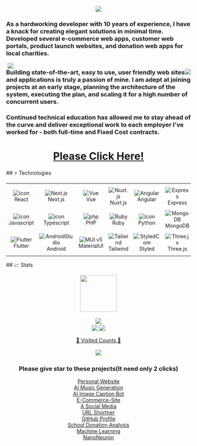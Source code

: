 <!DOCTYPE html>
<html>
<body>
    <div style="display: flex; justify-content: center;">
        <img align="center" src="https://raw.githubusercontent.com/iampavangandhi/iampavangandhi/master/gifs/hello.gif" />
    </div>
    <p>
    <h3 align="left">As a hardworking developer with 10 years of experience, I have a knack for creating elegant solutions
        in minimal time. Developed several e-commerce web apps, customer web portals, product launch websites, and donation
        web apps for local charities.</h3>
    <img align="right" width="500"
        src="https://camo.githubusercontent.com/fa73289736064aba480d0708da37d7aa183a8c3e2bcc2f58c54285a3bbbeecc1/68747470733a2f2f7777772e61616c7068612e6e65742f77702d636f6e74656e742f75706c6f6164732f323032302f31322f66756c6c2d737461636b2d646576656c6f706d656e742e676966" />
    <img align="right"
        src="https://readme-typing-svg.herokuapp.com/?lines=Sincere%20and%20%20Reliable%20Full-Stack%20Web%20Developer;10+%2B%20years%20of%20hands-on%20experience;Perfect%20Client-Oriented%20Guy&center=true&width=500&height=45" />
    <h3 align="left">Building state-of-the-art, easy to use, user friendly web sites and applications is truly a passion of
        mine. I am adept at joining projects at an early stage, planning the architecture of the system, executing the plan,
        and scaling it for a high number of concurrent users.</h3>
    <h3 align="left">Continued technical education has allowed me to stay ahead of the curve and deliver exceptional work to
        each employer I've worked for - both full-time and Fixed Cost contracts.</h3>
    </p> 
    <div align="center" width='100%'>
        <h1><a align='center' width='100%' href="https://charles0830.github.io/">Please Click Here!</a></h1>
    </div>
    ## ⚡ Technologies
    <table align="center">
      <tr>
        <td align="center" width="90">
          <img src="https://techstack-generator.vercel.app/react-icon.svg" alt="icon" width="55" height="55" />
          <br>React
        </td>
        <td align="center" width="90">
          <img src="https://skillicons.dev/icons?i=nextjs" width="45" height="45" alt="Next.js" />
          <br>Next.js
        </td>
        <td align="center" width="90">
          <img src="https://skillicons.dev/icons?i=vue" width="45" height="45" alt="Vue" />
          <br>Vue
        </td>
        <td align="center" width="90">
          <img src="https://skillicons.dev/icons?i=nuxtjs" width="45" height="45" alt="Nuxt.js" />
          <br>Nuxt.js
        </td>
        <td align="center" width="90">
          <img src="https://skillicons.dev/icons?i=angular" width="45" height="45" alt="Angular" />
          <br>Angular
        </td>
        <td align="center" width="90">
          <img src="https://skillicons.dev/icons?i=express" width="45" height="45" alt="Express" />
          <br>Express
        </td>
        <td align="center" width="90">
          <img src="https://skillicons.dev/icons?i=laravel" width="45" height="45" alt="Laravel" />
          <br>Laravel
        </td>
        <td align="center" width="90">
          <img src="https://skillicons.dev/icons?i=rails" width="45" height="45" alt="rails" />
          <br>Rails
        </td>
        <td align="center" width="90">
          <img src="https://techstack-generator.vercel.app/django-icon.svg" alt="icon" width="55" height="55" />
          <br>Django
        </td>
        <td align="center" width="90">
          <img src="https://github.com/devicons/devicon/blob/master/icons/phoenix/phoenix-original-wordmark.svg" title="Phoenix" alt="Phoenix " width="45" height="45"/>
          <br>Phoenix
        </td>
      </tr>
      <tr>
        <td align="center" width="90">
          <img src="https://techstack-generator.vercel.app/js-icon.svg" alt="icon" width="55" height="55" />
          <br>Javascript
        </td>
        <td align="center" width="90">
          <img src="https://techstack-generator.vercel.app/ts-icon.svg" alt="icon" width="55" height="55" />
          <br>Typescript
        </td>
        <td align="center" width="90">
          <img src="https://skillicons.dev/icons?i=php" width="45" height="45" alt="php" />
          <br>PHP
        </td>
        <td align="center" width="90">
          <img src="https://skillicons.dev/icons?i=ruby" width="45" height="45" alt="Ruby" />
          <br>Ruby
        </td>
        <td align="center" width="90">
          <img src="https://techstack-generator.vercel.app/python-icon.svg" alt="icon" width="55" height="55" />
          <br>Python
        </td>
        <td align="center" width="90">
          <img src="https://skillicons.dev/icons?i=mongodb" width="45" height="45" alt="MongoDB" />
          <br>MongoDB
        </td>
        <td align="center" width="90">
          <img src="https://techstack-generator.vercel.app/mysql-icon.svg" alt="icon" width="55" height="55" />
          <br>MySQL
        </td>
        <td align="center" width="90">
          <img src="https://skillicons.dev/icons?i=postgres" width="45" height="45" alt="PostgreSQL" />
          <br>PostgreSQL
        </td>
        <td align="center" width="90">
          <img src="https://skillicons.dev/icons?i=sqlite" width="45" height="45" alt="SQLite" />
          <br>SQLite
        </td>
        <td align="center" width="90">
          <img src="https://skillicons.dev/icons?i=supabase" width="45" height="45" alt="Supabase" />
          <br>Supabase
        </td>
      </tr>
      <tr>
        <td align="center" width="90">
          <img src="https://skillicons.dev/icons?i=flutter" width="45" height="45" alt="Flutter" />
          <br>Flutter
        </td>
        <td align="center" width="90">
          <img src="https://skillicons.dev/icons?i=androidstudio" width="45" height="45" alt="AndroidStudio" />
          <br>Android
        </td>
        <td align="center" width="90">
          <img src="https://skillicons.dev/icons?i=materialui" width="45" height="45" alt="MUI v5" />
          <br>MaterialUI
        </td>
        <td align="center" width="90">
          <img src="https://skillicons.dev/icons?i=tailwind" width="45" height="45" alt="Tailwind" />
          <br>Tailwind
        </td>
        <td align="center" width="90">
          <img src="https://skillicons.dev/icons?i=styledcomponents" width="45" height="45" alt="StyledCom" />
          <br>Styled
        </td>
        <td align="center" width="90">
          <img src="https://skillicons.dev/icons?i=threejs" width="45" height="45" alt="Three.js" />
          <br>Three.js
        </td>
        <td align="center" width="90">
          <img src="https://github.com/kroim/profile/blob/master/icons/icon_nft.png?raw=true" height="45" >
          <br>NFT
        </td>
        <td align="center" width="90">
          <img src="https://github.com/kroim/profile/blob/master/icons/icon_defi.png?raw=true" height="45" >
          <br>DeFi
        </td>
        <td align="center" width="90">
          <img src="https://skillicons.dev/icons?i=solidity" width="45" height="45" alt="Solidity" />
          <br>Solidity
        </td>
        <td align="center" width="90">
          <img src="https://skillicons.dev/icons?i=rust" width="45" height="45" alt="Rust" />
          <br>Rust
        </td>
      </tr>
    </table>
    ## 📈 Stats
    <p align="center">
        <img src="https://media.tenor.com/0ENB5HuTH0gAAAAi/trophy-beker.gif" width="100px" height="100px">
    </p>
    <p align="center">
    <div align="center">
        <img
            src="https://github-profile-trophy.vercel.app/?username=charles0830&theme=matrix&no-bg=true&no-frame=true&row=1&column=7&title=MultiLanguage,Commits,Followers,PullRequest,Repositories,Issues,Organizations,Stars">
    </div>
    <div align="center">
        <img style="width: 49%;"
            src="https://camo.githubusercontent.com/badb9b8e33b5dd64ba966714daf05dc0018b7a8ceb6e6d0bd26cb996743e15c7/68747470733a2f2f6769746875622d726561646d652d73747265616b2d73746174732d7472696e69622e76657263656c2e6170702f3f757365723d7472696e6962267468656d653d6d65726b6f26626f726465723d63396666303026666972653d666635353030">
        <img style="width: 41%;"
            src="https://camo.githubusercontent.com/14ae1b49b861837c7787f8ba19b5b7349d160bdbc0b90f2184b60789449077f1/68747470733a2f2f6769746875622d726561646d652d73746174732d7472696e69622e76657263656c2e6170702f6170692f746f702d6c616e67732f3f757365726e616d653d7472696e6962267468656d653d6d65726b6f266c61796f75743d636f6d7061637426626f726465725f636f6c6f723d633966663030266c616e67735f636f756e743d36">
    </div>
    <p>
        <a target="blank" href="https://profile-counter.glitch.me/devgruu/count.svg">
            <p align="center">💖 Visited Counts 💖<br><br> <img
                    src="https://profile-counter.glitch.me/kritical0613/count.svg" />
        </a>
    </p>
    <p>
        <h3 align="center">Please give star to these projects(It need only 2 clicks)</h3>
        <div align="center">
            <a href="https://github.com/charles0830/charles0830.github.io">Personal Website</a><br>
            <a href="https://github.com/charles0830/AI-Music-Generation">AI Music Generation</a><br>
            <a href="https://github.com/charles0830/AI-Image-Caption-Bot">AI Image Caption Bot</a><br>
            <a href="https://github.com/charles0830/E-Commerce-Site">E-Commerce-Site</a><br>
            <a href="https://github.com/charles0830/A-Social-Media">A Social Media</a><br>
            <a href="https://github.com/charles0830/URL-Shortner/">URL Shortner</a><br>
            <a href="https://github.com/charles0830/charles0830">GitHub Profile</a><br>
            <a href="https://github.com/charles0830/School-Donation-Analysis">School Donation Analysis</a><br>
            <a href="https://github.com/charles0830/homemade-machine-learning">Machine Learning</a><br>
            <a href="https://github.com/charles0830/nano-neuron">NanoNeuron</a><br>
        </div>
    </p>
</body>
</html>
